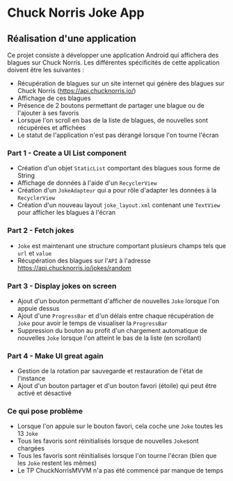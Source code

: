 # Chuck Norris Joke App

## Réalisation d'une application

Ce projet consiste à développer une application Android qui affichera des blagues sur Chuck Norris.
Les différentes spécificités de cette application doivent être les suivantes :

* Récupération de blagues sur un site internet qui génère des blagues sur Chuck Norris (https://api.chucknorris.io/)
* Affichage de ces blagues
* Présence de 2 boutons permettant de partager une blague ou de l'ajouter à ses favoris
* Lorsque l'on scroll en bas de la liste de blagues, de nouvelles sont récupérées et affichées
* Le statut de l'application n'est pas dérangé lorsque l'on tourne l'écran


### Part 1 - Create a UI List component 

* Création d'un objet `StaticList` comportant des blagues sous forme de String
* Affichage de données à l'aide d'un `RecyclerView`
* Création d'un `JokeAdapteur` qui a pour rôle d'adapter les données à la `RecyclerView`
* Création d'un nouveau layout `joke_layout.xml` contenant une `TextView` pour afficher les blagues à l'écran


### Part 2 - Fetch jokes 

* `Joke` est maintenant une structure comportant plusieurs champs tels que `url` et `value`
* Récupération des blagues sur l'`API` à l'adresse https://api.chucknorris.io/jokes/random


### Part 3 - Display jokes on screen 

* Ajout d'un bouton permettant d'afficher de nouvelles `Joke` lorsque l'on appuie dessus
* Ajout d'une `ProgressBar` et d'un délais entre chaque récupération de `Joke` pour avoir le temps de visualiser la `ProgressBar`
* Suppression du bouton au profit d'un chargement automatique de nouvelles `Joke` lorsque l'on atteint le bas de la liste (en scrollant)


### Part 4 - Make UI great again 

* Gestion de la rotation par sauvegarde et restauration de l'état de l'instance
* Ajout d'un bouton partager et d'un bouton favori (étoile) qui peut être activé et désactivé



### Ce qui pose problème

* Lorsque l'on appuie sur le bouton favori, cela coche une `Joke` toutes les 13 `Joke`
* Tous les favoris sont réinitialisés lorsque de nouvelles `Joke`sont chargées
* Tous les favoris sont réinitialisés lorsque l'on tourne l'écran (bien que les `Joke` restent les mêmes)
* Le TP ChuckNorrisMVVM n'a pas été commencé par manque de temps

